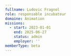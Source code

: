 ```yaml
---
fullname: Ludovic Fragnol
role: responsable incubateur
domaine: Animation
missions:
  - start: 2023-01-01
    end: 2025-06-27
    status: admin
    employer: ''
memberType: beta
---
```


